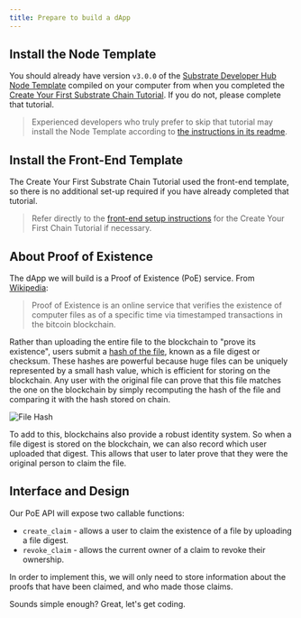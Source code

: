 ```yaml
---
title: Prepare to build a dApp
---
```


## Install the Node Template

You should already have version `v3.0.0` of the
[Substrate Developer Hub Node Template](https://github.com/substrate-developer-hub/substrate-node-template)
compiled on your computer from when you completed the
[Create Your First Substrate Chain Tutorial](../create-your-first-substrate-chain). If you do not,
please complete that tutorial.

> Experienced developers who truly prefer to skip that tutorial may install the Node Template
> according to
> [the instructions in its readme](https://github.com/substrate-developer-hub/substrate-node-template#getting-started).

## Install the Front-End Template

The Create Your First Substrate Chain Tutorial used the front-end template, so there is no
additional set-up required if you have already completed that tutorial.

> Refer directly to the
> [front-end setup instructions](../create-your-first-substrate-chain/setup#install-the-front-end-template)
> for the Create Your First Chain Tutorial if necessary.

## About Proof of Existence

The dApp we will build is a Proof of Existence (PoE) service. From
[Wikipedia](https://en.wikipedia.org/wiki/Proof_of_Existence):

> Proof of Existence is an online service that verifies the existence of computer files as of a
> specific time via timestamped transactions in the bitcoin blockchain.

Rather than uploading the entire file to the blockchain to "prove its existence", users submit a
[hash of the file](https://en.wikipedia.org/wiki/File_verification), known as a file digest or
checksum. These hashes are powerful because huge files can be uniquely represented by a small hash
value, which is efficient for storing on the blockchain. Any user with the original file can prove
that this file matches the one on the blockchain by simply recomputing the hash of the file and
comparing it with the hash stored on chain.

![File Hash](assets/tutorials/build-a-dapp/file-hash.png)

To add to this, blockchains also provide a robust identity system. So when a file digest is stored
on the blockchain, we can also record which user uploaded that digest. This allows that user to
later prove that they were the original person to claim the file.

## Interface and Design

Our PoE API will expose two callable functions:

- `create_claim` - allows a user to claim the existence of a file by uploading a file digest.
- `revoke_claim` - allows the current owner of a claim to revoke their ownership.

In order to implement this, we will only need to store information about the proofs that have been
claimed, and who made those claims.

Sounds simple enough? Great, let's get coding.
